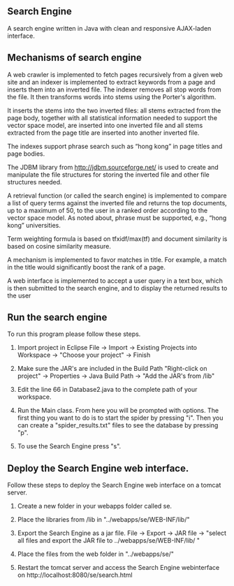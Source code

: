 ## Search Engine 

A search engine written in Java with clean and responsive AJAX-laden interface. 
## Mechanisms of search engine

A web crawler is implemented to fetch pages recursively from a given web site and an indexer is implemented to extract keywords from a page and inserts them into an inverted file. The indexer removes all stop words from the file. It then transforms words into stems using the Porter's algorithm. 

It inserts the stems into the two inverted files: all stems extracted from the page body, together with all statistical information needed to support the vector space model, are inserted into one inverted file and all stems extracted from the page title are inserted into another inverted file. 

The indexes support phrase search such as “hong kong” in page titles and page bodies.

The JDBM library from http://jdbm.sourceforge.net/ is used to create and manipulate the file structures for storing the inverted file and other file structures needed.

A retrieval function (or called the search engine) is implemented to compare a list of query terms against the inverted file and returns the top documents, up to a maximum of 50, to the user in a ranked order according to the vector space model.  As noted about, phrase must be supported, e.g., “hong kong” universities.

Term weighting formula is based on tfxidf/max(tf) and document similarity is based on cosine similarity measure.

A mechanism is implemented to favor matches in title. For example, a match in the title would significantly boost the rank of a page.

A web interface is implemented to accept a user query in a text box, which is then submitted to the search engine, and to display the returned results to the user

## Run the search engine
To run this program please follow these steps.

1. Import project in Eclipse
   File -> Import -> Existing Projects into Workspace -> "Choose your project" -> Finish

2. Make sure the JAR's are included in the Build Path
   "Right-click on project" -> Properties -> Java Build Path -> "Add the JAR's from /lib"

3. Edit the line 66 in Database2.java to the complete path of your workspace.

4. Run the Main class. From here you will be prompted with options.
   The first thing you want to do is to start the spider by pressing "i".
   Then you can create a "spider_results.txt" files to see the database by pressing "p".

5. To use the Search Engine press "s".

## Deploy the Search Engine web interface.
Follow these steps to deploy the Search Engine web interface on a tomcat server.

1. Create a new folder in your webapps folder called se.

2. Place the libraries from /lib in "../webapps/se/WEB-INF/lib/"

3. Export the Search Engine as a jar file.
   File -> Export -> JAR file -> 
   "select all files and export the JAR file to ../webapps/se/WEB-INF/lib/ "

4. Place the files from the web folder in "../webapps/se/"

5. Restart the tomcat server and access the Search Engine webinterface on 
   http://localhost:8080/se/search.html
